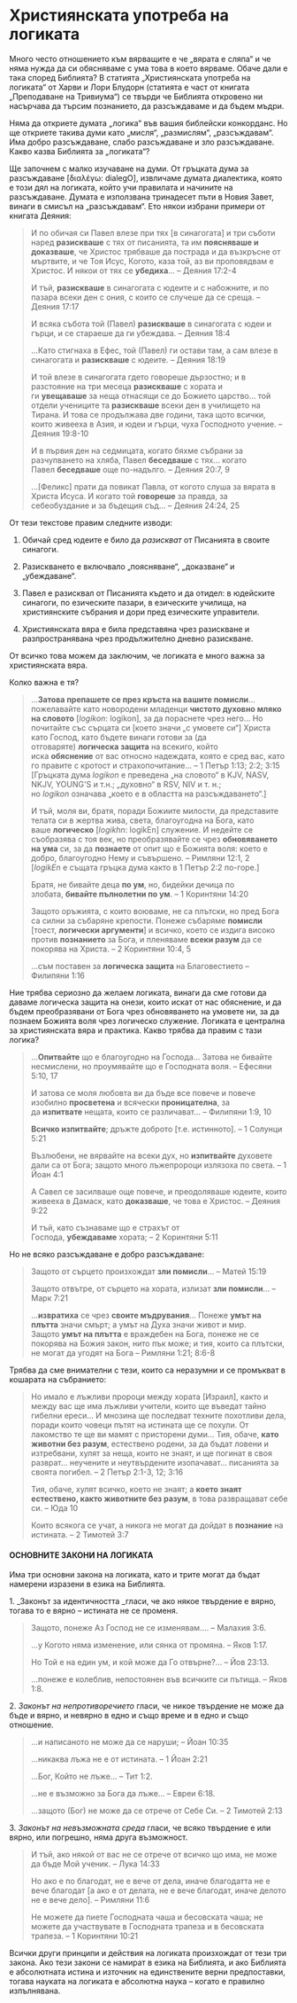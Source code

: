 # Християнската употреба на логиката

Много често отношението към вярващите е че „вярата е сляпа“ и че няма нужда да си обясняваме с ума това в което вярваме. Обаче дали е така според Библията? В статията „Християнската употреба на логиката“ от Харви и Лори Блудорн (статията е част от книгата „Преподаване на Тривиума“) се твърди че Библията откровено ни насърчава да търсим познанието, да разсъждаваме и да бъдем мъдри.

Няма да откриете думата „логика“ във вашия библейски конкорданс. Но ще откриете такива думи като „мисля“, „размислям“, „разсъждавам“. Има добро разсъждаване, слабо разсъждаване и зло разсъждаване. Какво казва Библията за „логиката“?

Ще започнем с малко изучаване на думи. От гръцката дума за разсъждаване [διαλέγω: dialegO], извличаме думата диалектика, която е този дял на логиката, който учи правилата и начините на разсъждаване. Думата е използвана тринадесет пъти в Новия Завет, винаги в смисъл на „разсъждавам“. Ето някои избрани примери от книгата Деяния:

> И по обичая си Павел влезе при тях [в синагогата] и три съботи наред **разискваше** с тях от писанията, та им **поясняваше и доказваше**, че Христос трябваше да пострада и да възкръсне от мъртвите, и че Тоя Исус, Когото, каза той, аз ви проповядвам е Христос. И някои от тях се **убедиха**... – Деяния 17:2-4
> 
> И тъй, **разискваше** в синагогата с юдеите и с набожните, и по пазара всеки ден с ония, с които се случеше да се среща. – Деяния 17:17
> 
> И всяка събота той (Павел) **разискваше** в синагогата с юдеи и гърци, и се стараеше да ги убеждава. – Деяния 18:4
> 
> ...Като стигнаха в Ефес, той (Павел) ги остави там, а сам влезе в синагогата и **разискваше** с юдеите. – Деяния 18:19
> 
> И той влезе в синагогата гдето говореше дързостно; и в разстояние на три месеца **разискваше** с хората и ги **увещаваше** за неща отнасящи се до Божието царство... той отдели учениците та **разискваше** всеки ден в училището на Тирана. И това се продължава две години, така щото всички, които живееха в Азия, и юдеи и гърци, чуха Господното учение. – Деяния 19:8-10
> 
> И в първия ден на седмицата, когато бяхме събрани за разчупването на хляба, Павел **беседваше** с тях... когато Павел **беседваше** още по-надълго. – Деяния 20:7, 9
> 
> ...[Феликс] прати да повикат Павла, от когото слуша за вярата в Христа Исуса. И когато той **говореше** за правда, за себеобуздание и за бъдещия съд... – Деяния 24:24, 25

От тези текстове правим следните изводи:

1.  Обичай сред юдеите е било да _разискват_ от Писанията в своите синагоги.

2.  Разискването е включвало „поясняване“, „доказване“ и „убеждаване“.

3.  Павел е разисквал от Писанията където и да отидел: в юдейските синагоги, по езическите пазари, в езическите училища, на християнските събрания и дори пред езическите управители.

4.  Християнската вяра е била представяна чрез разискване и разпространявана чрез продължително дневно разискване.

От всичко това можем да заключим, че логиката е много важна за християнската вяра.

Колко важна е тя?

> ...**Затова препашете се през кръста на вашите помисли**... пожелавайте като новородени младенци **чистото духовно мляко на словото** [_logikon_: logikon], за да пораснете чрез него... Но почитайте със сърцата си [което значи „с умовете си“] Христа като Господ, като бъдете винаги готови за (да отговаряте) **логическа защита** на всекиго, който иска **обяснение** от вас относно надеждата, която е сред вас, като го правите с кротост и страхопочитание... – 1 Петър 1:13; 2:2; 3:15 [Гръцката дума _logikon_ е преведена „на словото“ в KJV, NASV, NKJV, YOUNG'S и т.н.; „духовно“ в RSV, NIV и т. н.; но _logikon_ означава „което е в областта на разсъждаването“.]
> 
> И тъй, моля ви, братя, поради Божиите милости, да представите телата си в жертва жива, света, благоугодна на Бога, като ваше **логическо** [_logikhn_: logikEn] служение. И недейте се съобразява с тоя век, но преобразявайте се чрез **обновяването на ума** си, за да **познаете** от опит що е Божията воля: което е добро, благоугодно Нему и съвършено. – Римляни 12:1, 2 [_logikEn_ е същата гръцка дума както в 1 Петър 2:2 по-горе.]
> 
> Братя, не бивайте деца **по ум**, но, бидейки дечица по злобата, **бивайте пълнолетни по ум**. – 1 Коринтяни 14:20
> 
> Защото оръжията, с които воюваме, не са плътски, но пред Бога са силни за събаряне крепости. Понеже събаряме **помисли** [тоест, **логически аргументи**] и всичко, което се издига високо против **познанието** за Бога, и пленяваме **всеки разум** да се покорява на Христа. – 2 Коринтяни 10:4, 5
> 
> ...съм поставен за **логическа защита** на Благовестието – Филипяни 1:16

Ние трябва сериозно да желаем логиката, винаги да сме готови да даваме логическа защита на онези, които искат от нас обяснение, и да бъдем преобразявани от Бога чрез обновяването на умовете ни, за да познаем Божията воля чрез логическо служение. Логиката е централна за християнската вяра и практика. Какво трябва да правим с тази логика?

> ...**Опитвайте** що е благоугодно на Господа... Затова не бивайте несмислени, но проумявайте що е Господната воля. – Ефесяни 5:10, 17
> 
> И затова се моля любовта ви да бъде все повече и повече изобилно **просветена** и всячески **проницателна**, за да **изпитвате** нещата, които се различават... – Филипяни 1:9, 10
> 
> **Всичко изпитвайте**; дръжте доброто [т.е. истинното]. – 1 Солунци 5:21
> 
> Възлюбени, не вярвайте на всеки дух, но **изпитвайте** духовете дали са от Бога; защото много лъжепророци излязоха по света. – 1 Йоан 4:1
> 
> А Савел се засилваше още повече, и преодоляваше юдеите, които живееха в Дамаск, като **доказваше**, че това е Христос. – Деяния 9:22
> 
> И тъй, като съзнаваме що е страхът от Господа, **убеждаваме** хората; – 2 Коринтяни 5:11

Но не всяко разсъждаване е добро разсъждаване:

> Защото от сърцето произхождат **зли помисли**... – Матей 15:19
> 
> Защото отвътре, от сърцето на хората, излизат **зли помисли**... – Марк 7:21
> 
> ...**извратиха** се чрез **своите мъдрувания**... Понеже **умът на плътта** значи смърт; а умът на Духа значи живот и мир. Защото **умът на плътта** е враждебен на Бога, понеже не се покорява на Божия закон, нито пък може; и тия, които са плътски, не могат да угодят на Бога – Римляни 1:21; 8:6-8

Трябва да сме внимателни с тези, които са неразумни и се промъкват в кошарата на събранието:

> Но имало е лъжливи пророци между хората [Израил], както и между вас ще има лъжливи учители, които ще въведат тайно гибелни ереси... И мнозина ще последват техните похотливи дела, поради които човеци пътят на истината ще се похули. От лакомство те ще ви мамят с присторени думи... Тия, обаче, **като животни без разум**, естествено родени, за да бъдат ловени и изтребвани, хулят за неща, които не знаят, и ще погинат в своя разврат... неучените и неутвърдените изопачават... писанията за своята погибел. – 2 Петър 2:1-3, 12; 3:16
> 
> Тия, обаче, хулят всичко, което не знаят; а **което знаят естествено, както животните без разум**, в това развращават себе си. – Юда 10
> 
> Които всякога се учат, а никога не могат да дойдат в **познание** на истината. – 2 Тимотей 3:7

#### ОСНОВНИТЕ ЗАКОНИ НА ЛОГИКАТА

Има три основни закона на логиката, като и трите могат да бъдат намерени изразени в езика на Библията.

1. _Законът за идентичността _гласи, че ако някое твърдение е вярно, тогава то е вярно – истината не се променя.

> Защото, понеже Аз Господ не се изменявам.... – Малахия 3:6.
> 
> ...у Когото няма изменение, или сянка от промяна. – Яков 1:17.
> 
> Но Той е на един ум, и кой може да Го отвърне?... – Йов 23:13.
> 
> ...понеже е колеблив, непостоянен във всичките си пътища. – Яков 1:8.

2. _Законът на непротиворечието_ гласи, че никое твърдение не може да бъде и вярно, и невярно в едно и също време и в едно и също отношение.

> ...и написаното не може да се наруши; – Йоан 10:35
> 
> ...никаква лъжа не е от истината. – 1 Йоан 2:21
> 
> ...Бог, Който не лъже... – Тит 1:2.
> 
> ...не е възможно за Бога да лъже... – Евреи 6:18.
> 
> ...защото (Бог) не може да се отрече от Себе Си. – 2 Тимотей 2:13

3. _Законът на невъзможната среда_ гласи, че всяко твърдение е или вярно, или погрешно, няма друга възможност.

> И тъй, ако някой от вас не се отрече от всичко що има, не може да бъде Мой ученик. – Лука 14:33
> 
> Но ако е по благодат, не е вече от дела, иначе благодатта не е вече благодат [а ако е от делата, не е вече благодат, иначе делото не е вече дело]. – Римляни 11:6
> 
> Не можете да пиете Господната чаша и бесовската чаша; не можете да участвувате в Господната трапеза и в бесовската трапеза. – 1 Коринтяни 10:21

Всички други принципи и действия на логиката произхождат от тези три закона. Ако тези закони се намират в езика на Библията, и ако Библията е абсолютната истина и източник на единствените верни предпоставки, тогава науката на логиката е абсолютна наука – когато е правилно изпълнявана.
